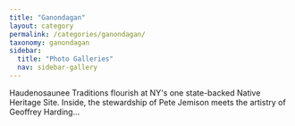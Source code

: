 ```yaml
---
title: "Ganondagan"
layout: category
permalink: /categories/ganondagan/
taxonomy: ganondagan
sidebar:
  title: "Photo Galleries"
  nav: sidebar-gallery
---
```

Haudenosaunee Traditions flourish at NY's one state-backed Native Heritage Site. Inside, the stewardship of Pete Jemison meets the artistry of Geoffrey Harding...
